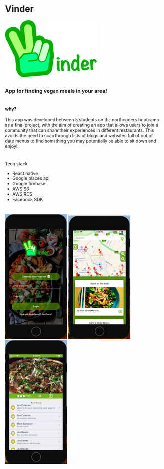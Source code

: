 # Vinder

<img src="./components/images/vinder.png" alt="logo"  style="width: 300px;">


### App for finding vegan meals in your area!
#

#### why?

This app was developed between 5 students on the northcoders bootcamp as a final project, with the aim of creating an app that allows users to join a community that can share their experiences in different restaurants. This avoids the need to scan through lists of blogs and websites full of out of date menus to find something you may potentially be able to sit down and enjoy!

#

Tech stack

- React native
- Google places api
- Google firebase
- AWS S3
- AWS RDS
- Facebook SDK

#

<img src="./components/images/login.png" alt="Login page" style="width: 200px;"/>
<img src="./components/images/mappage.png" alt="Map Page" style="width: 200px;"/>
<img src="./components/images/dish.png" alt="Dish Page" style="width: 200px;"/>

